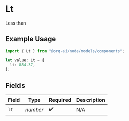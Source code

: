 # Lt

Less than

## Example Usage

```typescript
import { Lt } from "@orq-ai/node/models/components";

let value: Lt = {
  lt: 854.37,
};
```

## Fields

| Field              | Type               | Required           | Description        |
| ------------------ | ------------------ | ------------------ | ------------------ |
| `lt`               | *number*           | :heavy_check_mark: | N/A                |